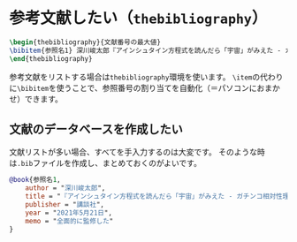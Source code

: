 # 参考文献したい（``thebibliography``）

```latex
\begin{thebibliography}{文献番号の最大値}
\bibitem{参照名1} 深川峻太郎『アインシュタイン方程式を読んだら「宇宙」がみえた - ガチンコ相対性理論』講談社（2021年5月21日）
\end{thebibliography}
```

参考文献をリストする場合は``thebibliography``環境を使います。
``\item``の代わりに``\bibitem``を使うことで、参照番号の割り当てを自動化（＝パソコンにおまかせ）できます。

## 文献のデータベースを作成したい

文献リストが多い場合、すべてを手入力するのは大変です。
そのような時は``.bib``ファイルを作成し、まとめておくのがよいです。

```bib
@book{参照名1,
    author = "深川峻太郎",
    title = "『アインシュタイン方程式を読んだら「宇宙」がみえた - ガチンコ相対性理論 - 』",
    publisher = "講談社",
    year = "2021年5月21日",
    memo = "全面的に監修した"
}
```
